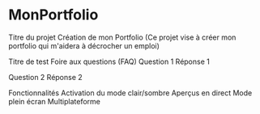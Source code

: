 # MonPortfolio
Titre du projet
Création de mon Portfolio 
(Ce projet vise à créer mon portfolio qui m'aidera à décrocher un emploi)

Titre de test
Foire aux questions (FAQ)
Question 1
Réponse 1

Question 2
Réponse 2

Fonctionnalités
Activation du mode clair/sombre
Aperçus en direct
Mode plein écran
Multiplateforme
